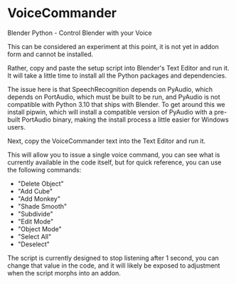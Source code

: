 # VoiceCommander
Blender Python - Control Blender with your Voice

This can be considered an experiment at this point, it is not yet in addon form and cannot be installed.

Rather, copy and paste the setup script into Blender's Text Editor and run it. It will take a little time to install all the Python packages and dependencies.

The issue here is that SpeechRecognition depends on PyAudio, which depends on PortAudio, which must be built to be run, and PyAudio is not compatible with Python 3.10 that ships with Blender. To get around this we install pipwin, which will install a compatible version of PyAudio with a pre-built PortAudio binary, making the install process a little easier for Windows users.

Next, copy the VoiceCommander text into the Text Editor and run it.

This will allow you to issue a single voice command, you can see what is currently available in the code itself, but for quick reference, you can use the following commands:

- "Delete Object"
- "Add Cube"
- "Add Monkey"
- "Shade Smooth"
- "Subdivide"
- "Edit Mode"
- "Object Mode"
- "Select All"
- "Deselect"

The script is currently designed to stop listening after 1 second, you can change that value in the code, and it will likely be exposed to adjustment when the script morphs into an addon.
